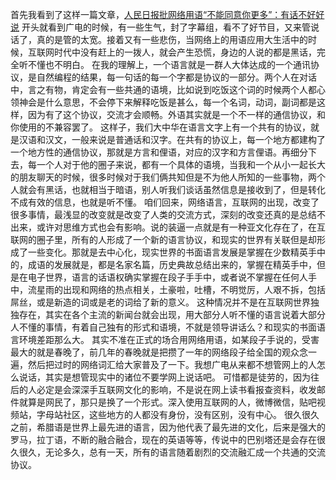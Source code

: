 首先我看到了这样一篇文章，[人民日报批网络用语“不能同意你更多”：有话不好好说](http://politics.caijing.com.cn/20141204/3766227.shtml)
开头就看到广电的时候，有一些生气，封了字幕组，看不了好节目，又来管说话了，真的是管的太宽。接着又有一些悲伤，当网络上的用语应用大生活中的时候，互联网时代中没有赶上的一拨人，就会产生恐慌，身边的人说的都是黑话，完全听不懂也不明白。
在我的理解上，一个语言就是一群人大体达成的一个通讯协议，是自然编程的结果，每一句话的每一个字都是协议的一部分。两个人在对话中，言之有物，肯定会有一些共通的语境，比如说到吃饭这个词的时候两个人都心领神会是什么意思，不会停下来解释吃饭是甚么，每一个名词，动词，副词都是这样，因为有了这个协议，交流才会顺畅。外语其实就是一个不一样的通信协议，和你使用的不兼容罢了。
这样子，我们大中华在语言文字上有一个共有的协议，就是汉语和汉文，一般来说是普通话和汉字。在共有的协议上，每一个地方都建构了一个地方性的通信协议，那就是方言和俚语，对应的汉字和方言俚语。再细分下去，每一个人对于他的圈子来说，都有一个具体的语境，当我和一个从小一起长大的朋友聊天的时候，很多时候对于我们俩共知但是不为他人所知的一些事物，两个人就会有黑话，也就相当于暗语，别人听我们谈话虽然信息是接收到了，但是转化不成有效的信息，也就是听不懂。
咱们回来，网络语言，互联网的出现，改变了很多事情，最浅显的改变就是改变了人类的交流方式，深刻的改变还真的是总结不出来，或许对思维方式也会有影响。说的装逼一点就是有一种亚文化存在了，在互联网的圈子里，所有的人形成了一个新的语言协议，和现实的世界有关联但是却形成了一些变化。那就是去中心化，现实世界的书面语言发展是掌握在少数精英手中的，成语的发展就是，都是名家名篇，历史典故总结出来的，掌握在精英手中，但是在电子世界，语言的话语权确实掌握在段子手手中，或者说不掌握在任何人手中，流星雨的出现和网络的热点相关，土豪啦，吐槽，不明觉厉，人艰不拆，包括屌丝，或是新造的词或是老的词给了新的意义。
这种情况并不是在互联网世界独独存在，其实在各个主流的新闻台就会出现，用大部分人听不懂的语言说着大部分人不懂的事情，有着自己独有的形式和语境，不就是领导讲话么？和现实的书面语言环境差距那么大。
其实不准在正式的场合用网络用语，如某段子手说的，受害最大的就是春晚了，前几年的春晚就是把攒了一年的网络段子给全国的观众念一遍，然后把过时的网络词汇给大家普及了一下。我想广电从来都不想管网上的人怎么说话，其实是想管现实中的诸位不要学网上说话吧。
可惜都是徒劳的，因为往后的人必定是会深深手互联网文化的影响，不是说在网上读书看报查资料，收发邮件就算是网民了，那只是换了一个形式。深入使用互联网的人，微博微信，贴吧视频站，字母站社区，这些地方的人都没有身份，没有区别，没有中心。
很久很久之前，希腊语是世界上最先进的语言，因为他代表了最先进的文化，后来是强大的罗马，拉丁语，不断的融合融合，现在的英语等等，传说中的巴别塔还是会存在很久很久，无论多久，总有一天，所有的语言随着剧烈的交流融汇成一个共通的交流协议。
